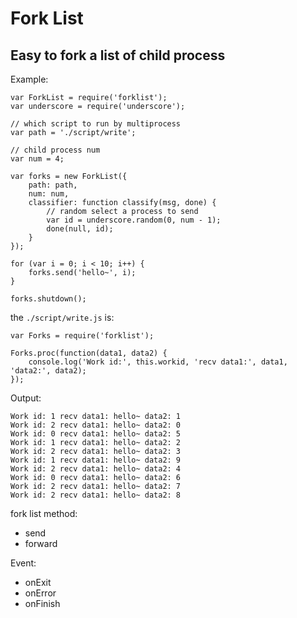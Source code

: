 Fork List
======================

Easy to fork a list of child process
------------------------------------

Example:

    var ForkList = require('forklist');
    var underscore = require('underscore');

    // which script to run by multiprocess
    var path = './script/write';

    // child process num
    var num = 4;

    var forks = new ForkList({
        path: path,
        num: num,
        classifier: function classify(msg, done) {
            // random select a process to send
            var id = underscore.random(0, num - 1);
            done(null, id);
        }
    });

    for (var i = 0; i < 10; i++) {
        forks.send('hello~', i);
    }

    forks.shutdown();

the `./script/write.js` is:

    var Forks = require('forklist');

    Forks.proc(function(data1, data2) {
        console.log('Work id:', this.workid, 'recv data1:', data1, 'data2:', data2);
    });

Output:

    Work id: 1 recv data1: hello~ data2: 1
    Work id: 2 recv data1: hello~ data2: 0
    Work id: 0 recv data1: hello~ data2: 5
    Work id: 1 recv data1: hello~ data2: 2
    Work id: 2 recv data1: hello~ data2: 3
    Work id: 1 recv data1: hello~ data2: 9
    Work id: 2 recv data1: hello~ data2: 4
    Work id: 0 recv data1: hello~ data2: 6
    Work id: 2 recv data1: hello~ data2: 7
    Work id: 2 recv data1: hello~ data2: 8


fork list method:

* send
* forward

Event:

* onExit
* onError
* onFinish